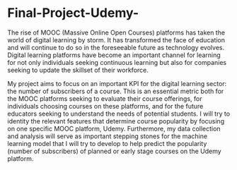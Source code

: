 # Final-Project-Udemy-

The rise of MOOC (Massive Online Open Courses) platforms has taken the world of digital learning by storm. It has transformed the face of education and will continue to do so in the foreseeable future as technology evolves. Digital learning platforms have become an important channel for learning for not only individuals seeking continuous learning but also for companies seeking to update the skillset of their workforce.

My project aims to focus on an important KPI for the digital learning sector: the number of subscribers of a course. This is an essential metric both for the MOOC platforms seeking to evaluate their course offerings, for individuals choosing courses on these platforms, and for the future educators seeking to understand the needs of potential students. I will try to identity the relevant features that determine course popularity by focusing on one specific MOOC platform, Udemy. Furthermore, my data collection and analysis will serve as important stepping stones for the machine learning model that I will try to develop to help predict the popularity (number of subscribers) of planned or early stage courses on the Udemy platform.
